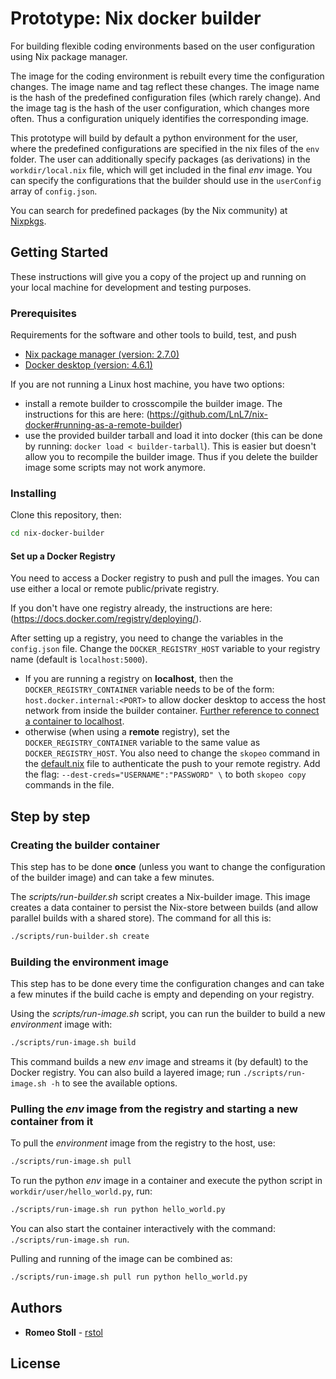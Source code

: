 # Prototype: Nix docker builder

For building flexible coding environments based on the user configuration using Nix package manager.

The image for the coding environment is rebuilt every time the configuration changes. The image name and tag reflect these changes. The image name is the hash of the predefined configuration files (which rarely change). And the image tag is the hash of the user configuration, which changes more often. Thus a configuration uniquely identifies the corresponding image.

This prototype will build by default a python environment for the user, where the predefined configurations are specified in the nix files of the `env` folder. The user can additionally specify packages (as derivations) in the `workdir/local.nix` file, which will get included in the final _env_ image. You can specify the configurations that the builder should use in the `userConfig` array of `config.json`.

You can search for predefined packages (by the Nix community) at [Nixpkgs](https://search.nixos.org/packages?channel=21.11).

## Getting Started

These instructions will give you a copy of the project up and running on
your local machine for development and testing purposes.

### Prerequisites

Requirements for the software and other tools to build, test, and push

- [Nix package manager (version: 2.7.0)](https://nixos.org/download.html)
- [Docker desktop (version: 4.6.1)](https://docs.docker.com/desktop/)

If you are not running a Linux host machine, you have two options:

- install a remote builder to crosscompile the builder image. The instructions for this are here: (https://github.com/LnL7/nix-docker#running-as-a-remote-builder)
- use the provided builder tarball and load it into docker (this can be done by running: `docker load < builder-tarball`). This is easier but doesn't allow you to recompile the builder image. Thus if you delete the builder image some scripts may not work anymore.

### Installing

Clone this repository, then:

```bash
cd nix-docker-builder
```

#### Set up a Docker Registry

You need to access a Docker registry to push and pull the images. You can use either a local or remote public/private registry.

If you don't have one registry already, the instructions are here: (https://docs.docker.com/registry/deploying/).

After setting up a registry, you need to change the variables in the `config.json` file.
Change the `DOCKER_REGISTRY_HOST` variable to your registry name (default is `localhost:5000`).

- If you are running a registry on **localhost**, then the `DOCKER_REGISTRY_CONTAINER` variable needs to be of the form: `host.docker.internal:<PORT>` to allow docker desktop to access the host network from inside the builder container. [Further reference to connect a container to localhost](https://www.cloudsavvyit.com/14114/how-to-connect-to-localhost-within-a-docker-container/).
- otherwise (when using a **remote** registry), set the `DOCKER_REGISTRY_CONTAINER` variable to the same value as `DOCKER_REGISTRY_HOST`. You also need to change the `skopeo` command in the [default.nix](https://gitlab.inf.ethz.ch/OU-LECTURERS/student-work/romeo-stoll/prototypes/-/blob/main/nix-docker-builder/default.nix) file to authenticate the push to your remote registry. Add the flag: `--dest-creds="USERNAME":"PASSWORD" \` to both `skopeo copy` commands in the file.

## Step by step

### Creating the builder container

This step has to be done **once** (unless you want to change the configuration of the builder image) and can take a few minutes.

The _scripts/run-builder.sh_ script creates a Nix-builder image. This image creates a data container to persist the Nix-store between builds (and allow parallel builds with a shared store).
The command for all this is:

```bash
./scripts/run-builder.sh create
```

### Building the environment image

This step has to be done every time the configuration changes and can take a few minutes if the build cache is empty and depending on your registry.

Using the _scripts/run-image.sh_ script, you can run the builder to build a new _environment_ image with:

```bash
./scripts/run-image.sh build
```

This command builds a new _env_ image and streams it (by default) to the Docker registry. You can also build a layered image; run `./scripts/run-image.sh -h` to see the available options.

### Pulling the _env_ image from the registry and starting a new container from it

To pull the _environment_ image from the registry to the host, use:

```bash
./scripts/run-image.sh pull
```

To run the python _env_ image in a container and execute the python script in `workdir/user/hello_world.py`, run:

```bash
./scripts/run-image.sh run python hello_world.py
```

You can also start the container interactively with the command: `./scripts/run-image.sh run`.

Pulling and running of the image can be combined as:

```bash
./scripts/run-image.sh pull run python hello_world.py
```

## Authors

- **Romeo Stoll** -
  [rstol](https://github.com/rstol)

## License

